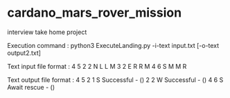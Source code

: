 # cardano_mars_rover_mission
interview take home project


Execution command :
python3 ExecuteLanding.py -i-text input.txt [-o-text output2.txt]

Text input file format :
4 5
2 2 N
L L M
3 2 E
R R M
4 6 S
M M R

Text output file format :
4 5
2 1 S
Successful - ()
2 2 W
Successful - ()
4 6 S
Await rescue - ()